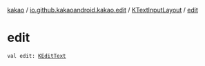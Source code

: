 [kakao](../../index.md) / [io.github.kakaoandroid.kakao.edit](../index.md) / [KTextInputLayout](index.md) / [edit](./edit.md)

# edit

`val edit: `[`KEditText`](../-k-edit-text/index.md)